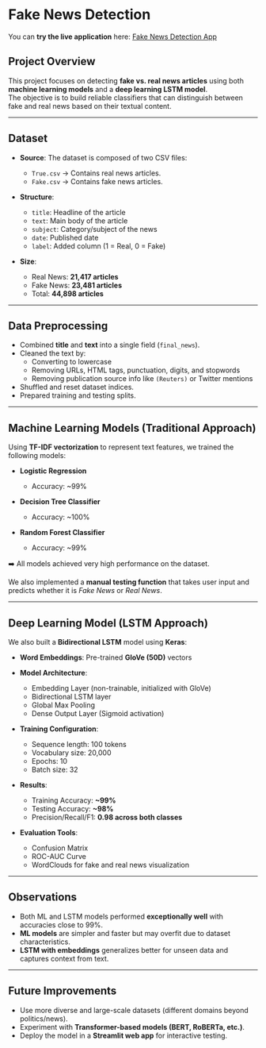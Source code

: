 #  Fake News Detection

You can **try the live application** here: [Fake News Detection App](https://fake-news-detection-text-classifier.streamlit.app/)


##  Project Overview
This project focuses on detecting **fake vs. real news articles** using both **machine learning models** and a **deep learning LSTM model**.  
The objective is to build reliable classifiers that can distinguish between fake and real news based on their textual content.  

---

## Dataset
- **Source**: The dataset is composed of two CSV files:  
  - `True.csv` → Contains real news articles.  
  - `Fake.csv` → Contains fake news articles.  

- **Structure**:
  - `title`: Headline of the article  
  - `text`: Main body of the article  
  - `subject`: Category/subject of the news  
  - `date`: Published date  
  - `label`: Added column (1 = Real, 0 = Fake)  

- **Size**:
  - Real News: **21,417 articles**  
  - Fake News: **23,481 articles**  
  - Total: **44,898 articles**  

---

##  Data Preprocessing
- Combined **title** and **text** into a single field (`final_news`).  
- Cleaned the text by:
  - Converting to lowercase  
  - Removing URLs, HTML tags, punctuation, digits, and stopwords  
  - Removing publication source info like `(Reuters)` or Twitter mentions  
- Shuffled and reset dataset indices.  
- Prepared training and testing splits.  

---

##  Machine Learning Models (Traditional Approach)
Using **TF-IDF vectorization** to represent text features, we trained the following models:

- **Logistic Regression**  
  - Accuracy: ~99%  

- **Decision Tree Classifier**  
  - Accuracy: ~100%  

- **Random Forest Classifier**  
  - Accuracy: ~99%  

➡️ All models achieved very high performance on the dataset.  

We also implemented a **manual testing function** that takes user input and predicts whether it is *Fake News* or *Real News*.  

---

##  Deep Learning Model (LSTM Approach)
We also built a **Bidirectional LSTM** model using **Keras**:

- **Word Embeddings**: Pre-trained **GloVe (50D)** vectors  
- **Model Architecture**:
  - Embedding Layer (non-trainable, initialized with GloVe)  
  - Bidirectional LSTM layer  
  - Global Max Pooling  
  - Dense Output Layer (Sigmoid activation)  

- **Training Configuration**:
  - Sequence length: 100 tokens  
  - Vocabulary size: 20,000  
  - Epochs: 10  
  - Batch size: 32  

- **Results**:
  - Training Accuracy: **~99%**  
  - Testing Accuracy: **~98%**  
  - Precision/Recall/F1: **0.98 across both classes**  

- **Evaluation Tools**:
  - Confusion Matrix  
  - ROC-AUC Curve  
  - WordClouds for fake and real news visualization  

---

##  Observations
- Both ML and LSTM models performed **exceptionally well** with accuracies close to 99%.  
- **ML models** are simpler and faster but may overfit due to dataset characteristics.  
- **LSTM with embeddings** generalizes better for unseen data and captures context from text.  

---

## Future Improvements
- Use more diverse and large-scale datasets (different domains beyond politics/news).  
- Experiment with **Transformer-based models (BERT, RoBERTa, etc.)**.  
- Deploy the model in a **Streamlit web app** for interactive testing.  
